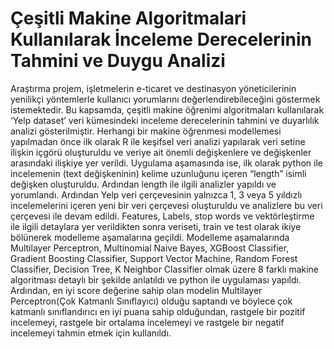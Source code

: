 # Çeşitli Makine Algoritmalari Kullanılarak İnceleme Derecelerinin Tahmini ve Duygu Analizi

Araştırma projem, işletmelerin e-ticaret ve destinasyon yöneticilerinin yenilikçi yöntemlerle kullanıcı yorumlarını değerlendirebileceğini göstermek istemektedir. Bu kapsamda, çeşitli makine öğrenimi algoritmaları kullanılarak ‘Yelp dataset’ veri kümesindeki inceleme derecelerinin tahmini ve duyarlılık analizi gösterilmiştir. Herhangi bir makine öğrenmesi modellemesi yapılmadan önce ilk olarak R ile keşifsel veri analizi yapılarak veri setine ilişkin içgörü oluşturuldu ve veriye ait önemli değişkenlere ve değişkenler arasındaki ilişkiye yer verildi. Uygulama aşamasında ise, ilk olarak python ile incelemenin (text değişkeninin) kelime uzunluğunu içeren “length” isimli değişken oluşturuldu. Ardından length ile ilgili analizler yapıldı ve yorumlandı. Ardından Yelp veri çerçevesinin yalnızca 1, 3 veya 5 yıldızlı incelemelerini içeren yeni bir veri çerçevesi oluşturuldu ve analizlere bu veri çerçevesi ile devam edildi. Features, Labels, stop words ve vektörleştirme ile ilgili detaylara yer verildikten sonra veriseti, train ve test olarak ikiye bölünerek modelleme aşamalarına geçildi. Modelleme aşamalarında Multilayer Perceptron, Multinomial Naive Bayes, XGBoost Classifier, Gradient Boosting Classifier, Support Vector Machine, Random Forest Classifier, Decision Tree, K Neighbor Classifier olmak üzere 8 farklı makine algoritması detaylı bir şekilde anlatıldı ve python ile uygulaması yapıldı. Ardından, en iyi score değerine sahip olan modelin Multilayer Perceptron(Çok Katmanlı Sınıflayıcı) olduğu saptandı ve böylece çok katmanlı sınıflandırıcı en iyi puana sahip olduğundan, rastgele bir pozitif incelemeyi, rastgele bir ortalama incelemeyi ve rastgele bir negatif incelemeyi tahmin etmek için kullanıldı.  
